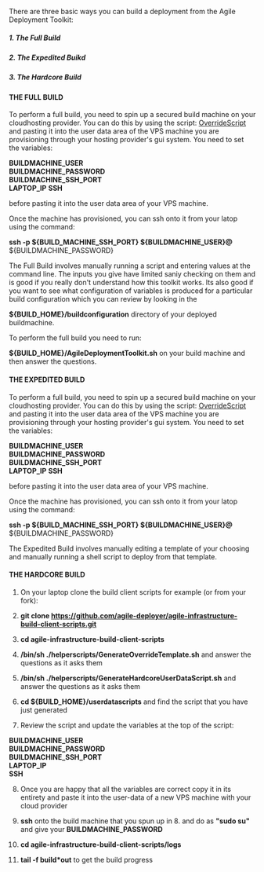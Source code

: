 There are three basic ways you can build a deployment from the Agile Deployment Toolkit:

##### 1. The Full Build
##### 2. The Expedited Buikd
##### 3. The Hardcore Build

#### THE FULL BUILD

To perform a full build, you need to spin up a secured build machine on your cloudhosting provider. You can do this by using the script: [OverrideScript](https://github.com/agile-deployer/agile-infrastructure-build-client-scripts/blob/master/templatedconfigurations/templateoverrides/OverrideScript.sh) and pasting it into the user data area of the VPS machine you are provisioning through your hosting provider's gui system. You need to set the variables:

**BUILDMACHINE_USER**   
**BUILDMACHINE_PASSWORD**  
**BUILDMACHINE_SSH_PORT**  
**LAPTOP_IP**
**SSH**

before pasting it into the user data area of your VPS machine.

Once the machine has provisioned, you can ssh onto it from your latop using the command:

**ssh -p ${BUILD_MACHINE_SSH_PORT} ${BUILDMACHINE_USER}@<build-machine-ip>**
<enter> ${BUILDMACHINE_PASSWORD}
  
The Full Build involves manually running a script and entering values at the command line. The inputs you give have limited saniy checking on them and is good if you really don't understand how this toolkit works.  Its also good if you want to see what configuration of variables is produced for a particular build configuration which you can review by looking in the 
  
  **${BUILD_HOME}/buildconfiguration**  directory of your deployed buildmachine.

To perform the full build you need to run:
  
  **${BUILD_HOME}/AgileDeploymentToolkit.sh** on your build machine and then answer the questions.
  
#### THE EXPEDITED BUILD
 
  To perform a full build, you need to spin up a secured build machine on your cloudhosting provider. You can do this by using the script: [OverrideScript](https://github.com/agile-deployer/agile-infrastructure-build-client-scripts/blob/master/templatedconfigurations/templateoverrides/OverrideScript.sh) and pasting it into the user data area of the VPS machine you are provisioning through your hosting provider's gui system. You need to set the variables:

**BUILDMACHINE_USER**   
**BUILDMACHINE_PASSWORD**  
**BUILDMACHINE_SSH_PORT**  
**LAPTOP_IP**
**SSH**

before pasting it into the user data area of your VPS machine.

Once the machine has provisioned, you can ssh onto it from your latop using the command:

**ssh -p ${BUILD_MACHINE_SSH_PORT} ${BUILDMACHINE_USER}@<build-machine-ip>**
<enter> ${BUILDMACHINE_PASSWORD}
  
The Expedited Build involves manually editing a template of your choosing and manually running a shell script to deploy from that template.

#### THE HARDCORE BUILD
  
  1. On your laptop clone the build client scripts for example (or from your fork):
  
  2. **git clone https://github.com/agile-deployer/agile-infrastructure-build-client-scripts.git**
  
  3. **cd agile-infrastructure-build-client-scripts**
  
  4. **/bin/sh ./helperscripts/GenerateOverrideTemplate.sh** and answer the questions as it asks them 
  
  5. **/bin/sh ./helperscripts/GenerateHardcoreUserDataScript.sh** and answer the questions as it asks them
  
  6. **cd ${BUILD_HOME}/userdatascripts** and find the script that you have just generated
  
  7. Review the script and update the variables at the top of the script:
  
  **BUILDMACHINE_USER**  
**BUILDMACHINE_PASSWORD**  
**BUILDMACHINE_SSH_PORT**  
**LAPTOP_IP**  
**SSH**
  
  8. Once you are happy that all the variables are correct copy it in its entirety and paste it into the user-data of a new VPS machine with your cloud provider
  
  9. **ssh** onto the build machine that you spun up in 8. and do as **"sudo su"** and give your **BUILDMACHINE_PASSWORD**
  
  10. **cd agile-infrastructure-build-client-scripts/logs**
  
  11. **tail -f build*out** to get the build progress
